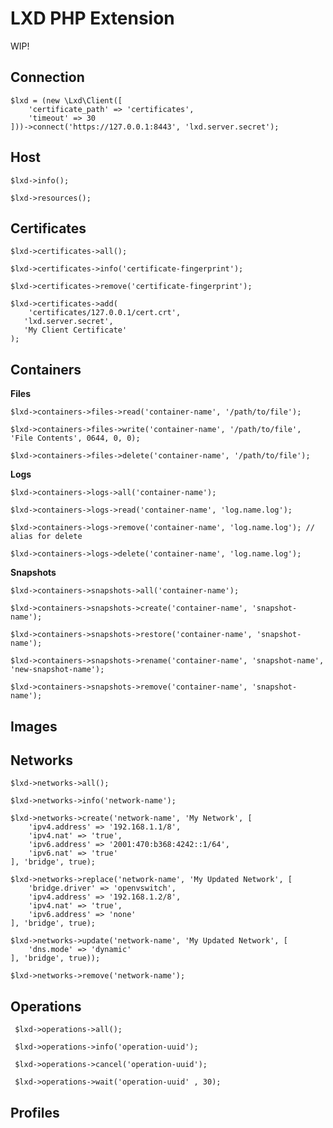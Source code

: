 # LXD PHP Extension

WIP!

 ## Connection

    $lxd = (new \Lxd\Client([
        'certificate_path' => 'certificates',
        'timeout' => 30
    ]))->connect('https://127.0.0.1:8443', 'lxd.server.secret');

 ## Host
   
    $lxd->info();
    
    $lxd->resources();

 ## Certificates
 
    $lxd->certificates->all();
    
    $lxd->certificates->info('certificate-fingerprint');
    
    $lxd->certificates->remove('certificate-fingerprint');
    
    $lxd->certificates->add(
        'certificates/127.0.0.1/cert.crt',
	   'lxd.server.secret',
	   'My Client Certificate'
    );

 ## Containers
 
 **Files**
 
    $lxd->containers->files->read('container-name', '/path/to/file');
    
    $lxd->containers->files->write('container-name', '/path/to/file', 'File Contents', 0644, 0, 0);
    
    $lxd->containers->files->delete('container-name', '/path/to/file');
 
 **Logs**
 
    $lxd->containers->logs->all('container-name');
    
    $lxd->containers->logs->read('container-name', 'log.name.log');
    
    $lxd->containers->logs->remove('container-name', 'log.name.log'); // alias for delete
    
    $lxd->containers->logs->delete('container-name', 'log.name.log');
    
 **Snapshots**
 
    $lxd->containers->snapshots->all('container-name');
    
    $lxd->containers->snapshots->create('container-name', 'snapshot-name');
    
    $lxd->containers->snapshots->restore('container-name', 'snapshot-name');
    
    $lxd->containers->snapshots->rename('container-name', 'snapshot-name', 'new-snapshot-name');
    
    $lxd->containers->snapshots->remove('container-name', 'snapshot-name');

 ## Images
 
 ## Networks
 
    $lxd->networks->all();

    $lxd->networks->info('network-name');

    $lxd->networks->create('network-name', 'My Network', [
        'ipv4.address' => '192.168.1.1/8',
        'ipv4.nat' => 'true',
        'ipv6.address' => '2001:470:b368:4242::1/64',
        'ipv6.nat' => 'true'
    ], 'bridge', true);

    $lxd->networks->replace('network-name', 'My Updated Network', [
        'bridge.driver' => 'openvswitch',
        'ipv4.address' => '192.168.1.2/8',
        'ipv4.nat' => 'true',
        'ipv6.address' => 'none'
    ], 'bridge', true);

    $lxd->networks->update('network-name', 'My Updated Network', [
        'dns.mode' => 'dynamic'
    ], 'bridge', true));

    $lxd->networks->remove('network-name');
 
 ## Operations
 
     $lxd->operations->all();
     
     $lxd->operations->info('operation-uuid');
     
     $lxd->operations->cancel('operation-uuid');
     
     $lxd->operations->wait('operation-uuid' , 30);
 
 ## Profiles
